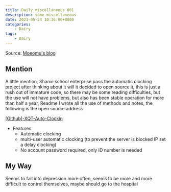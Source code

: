 ```yaml
---
title: Daily miscellaneous 001
description: some miscellaneous
date: 2021-05-24 10:36:00+0800
categories:
    - Dairy
tags:
    - Dairy
---
```


Source: [Moeomu's blog](/posts/daily-miscellaneous-001/)

## Mention

A little mention, Shanxi school enterprise pass the automatic clocking project after thinking about it will it decided to open source it, this is just a rush out of immature code, so there may be some reading difficulties, but the use will not have problems, but also has been stable operation for more than half a year, Readme I wrote all the use of methods and notes, the following is the open source address

[[Github]-XQT-Auto-Clockin](https://github.com/Misakaou/XQT-Clockin)

- Features
  - Automatic clocking
  - multi-user automatic clocking (to prevent the server is blocked IP set a delay clocking)
  - No account password required, only ID number is needed

## My Way

Seems to fall into depression more often, seems to be more and more difficult to control themselves, maybe should go to the hospital
